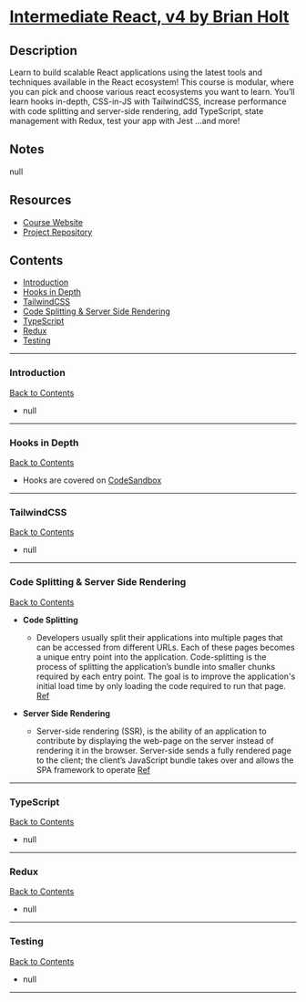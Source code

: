# [Intermediate React, v4 by Brian Holt](https://frontendmasters.com/courses/intermediate-react-v4/)

## Description

Learn to build scalable React applications using the latest tools and techniques available in the React ecosystem! This course is modular, where you can pick and choose various react ecosystems you want to learn. You’ll learn hooks in-depth, CSS-in-JS with TailwindCSS, increase performance with code splitting and server-side rendering, add TypeScript, state management with Redux, test your app with Jest …and more!

## Notes

null

## Resources

- [Course Website](https://btholt.github.io/complete-intro-to-react-v7/#:~:text=Expand%20Your%20App-,Intermediate%20React%20V4,-Welcome%20to%20Intermediate)
- [Project Repository](https://github.com/btholt/citr-v7-project)

## Contents

- [Introduction](#introduction)
- [Hooks in Depth](#hooks-in-depth)
- [TailwindCSS](#tailwindcss)
- [Code Splitting & Server Side Rendering](#code-splitting-server-side-rendering)
- [TypeScript](#typescript)
- [Redux](#redux)
- [Testing](#testing)

---

### <span id="introduction">Introduction</span>

[Back to Contents](#contents)

- null

---

### <span id="hooks-in-depth">Hooks in Depth</span>

[Back to Contents](#contents)

- Hooks are covered on [CodeSandbox](https://codesandbox.io/s/pedantic-pare-wkuid9)

---

### <span id="tailwindcss">TailwindCSS</span>

[Back to Contents](#contents)

- null

---

### <span id="code-splitting-server-side-rendering">Code Splitting & Server Side Rendering</span>

[Back to Contents](#contents)

- **Code Splitting**

  - Developers usually split their applications into multiple pages that can be accessed from different URLs. Each of these pages becomes a unique entry point into the application. Code-splitting is the process of splitting the application’s bundle into smaller chunks required by each entry point. The goal is to improve the application's initial load time by only loading the code required to run that page. [Ref](https://nextjs.org/learn/foundations/how-nextjs-works/code-splitting#:~:text=Developers%20usually%20split,run%20that%20page.)

- **Server Side Rendering**
  - Server-side rendering (SSR), is the ability of an application to contribute by displaying the web-page on the server instead of rendering it in the browser. Server-side sends a fully rendered page to the client; the client’s JavaScript bundle takes over and allows the SPA framework to operate [Ref](<https://www.educative.io/answers/what-is-server-side-rendering#:~:text=Server%2Dside%20rendering%20(SSR)%2C%20is%20the%20ability%20of%20an%20application%20to%20contribute%20by%20displaying%20the%20web%2Dpage%20on%20the%20server%20instead%20of%20rendering%20it%20in%20the%20browser.%20Server%2Dside%20sends%20a%20fully%20rendered%20page%20to%20the%20client%3B%20the%20client%E2%80%99s%20JavaScript%20bundle%20takes%20over%20and%20allows%20the%20SPA%20framework%20to%20operate>)

---

### <span id="typescript">TypeScript</span>

[Back to Contents](#contents)

- null

---

### <span id="redux">Redux</span>

[Back to Contents](#contents)

- null

---

### <span id="testing">Testing</span>

[Back to Contents](#contents)

- null

---
